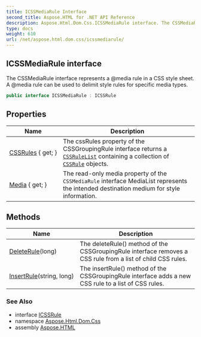 ```yaml
---
title: ICSSMediaRule Interface
second_title: Aspose.HTML for .NET API Reference
description: Aspose.Html.Dom.Css.ICSSMediaRule interface. The CSSMediaRule interface represents a media rule in a CSS style sheet. A media rule can be used to delimit style rules for specific media types
type: docs
weight: 610
url: /net/aspose.html.dom.css/icssmediarule/
---
```

## ICSSMediaRule interface

The CSSMediaRule interface represents a @media rule in a CSS style sheet. A @media rule can be used to delimit style rules for specific media types.

```csharp
public interface ICSSMediaRule : ICSSRule
```

## Properties

| Name | Description |
| --- | --- |
| [CSSRules](../../aspose.html.dom.css/icssmediarule/cssrules/) { get; } | The cssRules property of the CSSGroupingRule interface returns a [`CSSRuleList`](../icssrulelist/) containing a collection of [`CSSRule`](../icssrule/) objects. |
| [Media](../../aspose.html.dom.css/icssmediarule/media/) { get; } | The read-only media property of the `CSSMediaRule` interface MediaList represents the intended destination medium for style information. |

## Methods

| Name | Description |
| --- | --- |
| [DeleteRule](../../aspose.html.dom.css/icssmediarule/deleterule/)(long) | The deleteRule() method of the CSSGroupingRule interface removes a CSS rule from a list of child CSS rules. |
| [InsertRule](../../aspose.html.dom.css/icssmediarule/insertrule/)(string, long) | The insertRule() method of the CSSGroupingRule interface adds a new CSS rule to a list of CSS rules. |

### See Also

* interface [ICSSRule](../icssrule/)
* namespace [Aspose.Html.Dom.Css](../../aspose.html.dom.css/)
* assembly [Aspose.HTML](../../)
